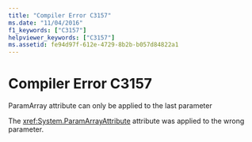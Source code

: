 ```yaml
---
title: "Compiler Error C3157"
ms.date: "11/04/2016"
f1_keywords: ["C3157"]
helpviewer_keywords: ["C3157"]
ms.assetid: fe94d97f-612e-4729-8b2b-b057d84822a1
---
```

# Compiler Error C3157

ParamArray attribute can only be applied to the last parameter

The <xref:System.ParamArrayAttribute> attribute was applied to the wrong parameter.
